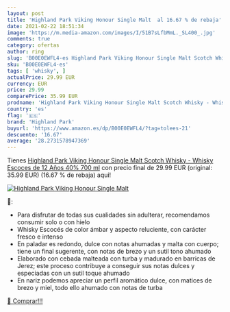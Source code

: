 ```yaml
---
layout: post
title: 'Highland Park Viking Honour Single Malt  al 16.67 % de rebaja'
date: 2021-02-22 18:51:34
image: 'https://m.media-amazon.com/images/I/51B7sLfbMmL._SL400_.jpg'
comments: true
category: ofertas
author: ring
slug: 'B00E0EWFL4-es Highland Park Viking Honour Single Malt Scotch Whisky -...'
sku: 'B00E0EWFL4-es'
tags: [ 'whisky', ]
actualPrice: 29.99 EUR
currency: EUR
price: 29.99
comparePrice: 35.99 EUR
prodname: 'Highland Park Viking Honour Single Malt Scotch Whisky - Whisky Escoces de 12 Años  40%  700 ml'
country: 'es'
flag: '🇪🇸'
brand: 'Highland Park'
buyurl: 'https://www.amazon.es/dp/B00E0EWFL4/?tag=tolees-21'
descuento: '16.67'
average: '28.2731578947369'
---
```


Tienes [Highland Park Viking Honour Single Malt Scotch Whisky - Whisky Escoces de 12 Años  40%  700 ml](https://www.amazon.es/dp/B00E0EWFL4/?tag=tolees-21) con precio final de  29.99 EUR (original: 35.99 EUR) (16.67 %  de rebaja) aqui!

[![Highland Park Viking Honour Single Malt ](https://m.media-amazon.com/images/I/51B7sLfbMmL._SL400_.jpg)](https://www.amazon.es/dp/B00E0EWFL4/?tag=tolees-21)

🔎:

- Para disfrutar de todas sus cualidades sin adulterar, recomendamos consumir solo o con hielo
- Whisky Escocés de color ámbar y aspecto reluciente, con carácter fresco e intenso
- En paladar es redondo, dulce con notas ahumadas y malta con cuerpo; tiene un final sugerente, con notas de brezo y un sutil tono ahumado
- Elaborado con cebada malteada con turba y madurado en barricas de Jerez; este proceso contribuye a conseguir sus notas dulces y especiadas con un sutil toque ahumado
- En nariz podemos apreciar un perfil aromático dulce, con matices de brezo y miel, todo ello ahumado con notas de turba

[🛒 Comprar!!!](https://www.amazon.es/dp/B00E0EWFL4/?tag=tolees-21)
